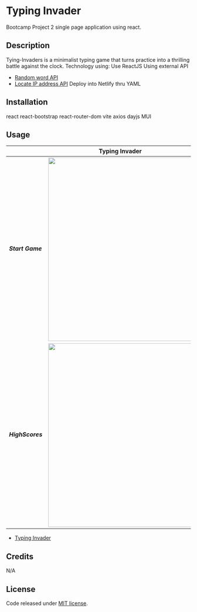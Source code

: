# Typing Invader
Bootcamp Project 2 single page application using react.

## Description

Tying-Invaders is a minimalist typing game that turns practice into a thrilling battle against the clock. 
Technology using:
  Use ReactJS
  Using external API
  - [Random word API]([https://random-word-api.vercel.app/])
  - [Locate IP address API]([https://api.ipify.org])
  Deploy into Netlify thru YAML

## Installation

react
react-bootstrap
react-router-dom
vite
axios
dayjs
MUI


## Usage

<table>
  <thead>
    <tr>
      <th colspan="2">Typing Invader</th>
    </tr>  
  </thead>
    <tr>
      <td><h5>Start Game</h5></td>
      <td><img src="https://typing-invader.netlify.app/img/startGame.jpg" width="500"></td>
    </tr> 
    <tr>
      <td><h5>HighScores</h5></td>
      <td><img src="https://typing-invader.netlify.app/highScore.jpg" width="500"></td>
    </tr>
  </tbody>
</table>

- [Typing Invader]([https://typing-invader.netlify.app/])


## Credits

N/A

## License

Code released under [MIT license](https://opensource.org/licenses/MIT).
